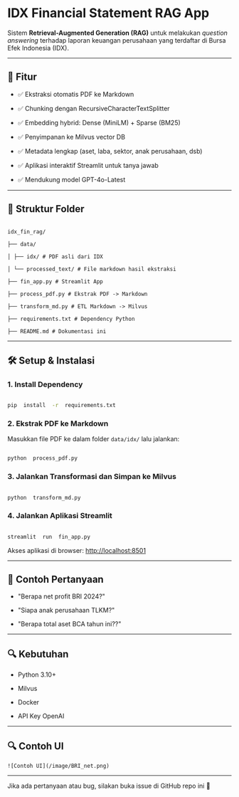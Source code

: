 # IDX Financial Statement RAG App

  

Sistem **Retrieval-Augmented Generation (RAG)** untuk melakukan *question answering* terhadap laporan keuangan perusahaan yang terdaftar di Bursa Efek Indonesia (IDX).

  

---

  

## 🚀 Fitur

  

- ✅ Ekstraksi otomatis PDF ke Markdown

- ✅ Chunking dengan RecursiveCharacterTextSplitter

- ✅ Embedding hybrid: Dense (MiniLM) + Sparse (BM25)

- ✅ Penyimpanan ke Milvus vector DB

- ✅ Metadata lengkap (aset, laba, sektor, anak perusahaan, dsb)

- ✅ Aplikasi interaktif Streamlit untuk tanya jawab

- ✅ Mendukung model GPT-4o-Latest

  

---

  

## 📁 Struktur Folder

  

```

idx_fin_rag/

├── data/

│ ├── idx/ # PDF asli dari IDX

│ └── processed_text/ # File markdown hasil ekstraksi

├── fin_app.py # Streamlit App

├── process_pdf.py # Ekstrak PDF -> Markdown

├── transform_md.py # ETL Markdown -> Milvus

├── requirements.txt # Dependency Python

├── README.md # Dokumentasi ini

```

  

---

  

## 🛠️ Setup & Instalasi


  

### 1. Install Dependency

  

```bash

pip  install  -r  requirements.txt

```

  

### 2. Ekstrak PDF ke Markdown

  

Masukkan file PDF ke dalam folder `data/idx/` lalu jalankan:

  

```bash

python  process_pdf.py

```

  

### 3. Jalankan Transformasi dan Simpan ke Milvus

  

```bash

python  transform_md.py

```

  

### 4. Jalankan Aplikasi Streamlit

  

```bash

streamlit  run  fin_app.py

```

  

Akses aplikasi di browser: [http://localhost:8501](http://localhost:8501)

  

---

  

## 📌 Contoh Pertanyaan

  

- "Berapa net profit BRI  2024?"

- "Siapa anak perusahaan TLKM?"

- "Berapa total aset  BCA tahun ini??"

  

---

  

## 🔍 Kebutuhan

  

- Python 3.10+

- Milvus 

- Docker

- API Key OpenAI 

  

---


  

## 🔍 Contoh UI
  
```
![Contoh UI](/image/BRI_net.png)
```
---

Jika ada pertanyaan atau bug, silakan buka issue di GitHub repo ini 🙌


